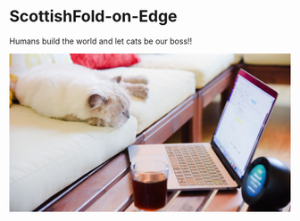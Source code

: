 # ScottishFold-on-Edge
Humans build the world and let cats be our boss!! 
<p align="center">
  <img src="https://github.com/donkyduck/ScottishFold-on-Edge/blob/main/Figure_CAT/Cat_work.jpg"/>
</p>
